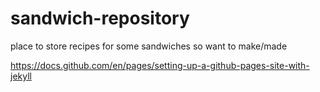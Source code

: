 # sandwich-repository
place to store recipes for some sandwiches so want to make/made

https://docs.github.com/en/pages/setting-up-a-github-pages-site-with-jekyll
